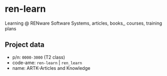 # ren-learn
Learning @ RENware Software Systems, articles, books,, courses, training plans


## Project data

* p/n: `0000-3000` (T2 class)
* code-ame: `ren-learn` | `ren_learn`
* name: ARTK-Articles and Knowledge




